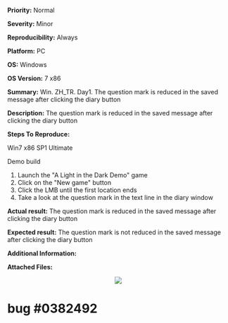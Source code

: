 **Priority:** Normal

**Severity:** Minor

**Reproducibility:** Always

**Platform:** PC

**OS:** Windows

**OS Version:** 7 x86

**Summary:** Win. ZH_TR. Day1. The question mark is reduced in the saved message after clicking the diary button

**Description:** The question mark is reduced in the saved message after clicking the diary button

**Steps To Reproduce:**

Win7 x86 SP1 Ultimate

Demo build

1. Launch the "A Light in the Dark Demo" game
2. Click on the "New game" button
3. Click the LMB until the first location ends
4. Take a look at the question mark in the text line in the diary window

**Actual result:** The question mark is reduced in the saved message after clicking the diary button

**Expected result:** The question mark is not reduced in the saved message after clicking the diary button

**Additional Information:**

**Attached Files:**

<p align="center">
  <img src="https://image.ibb.co/mReL6c/2018_03_30_2_54_05.jpg">
  
  # bug #0382492
  </p>


